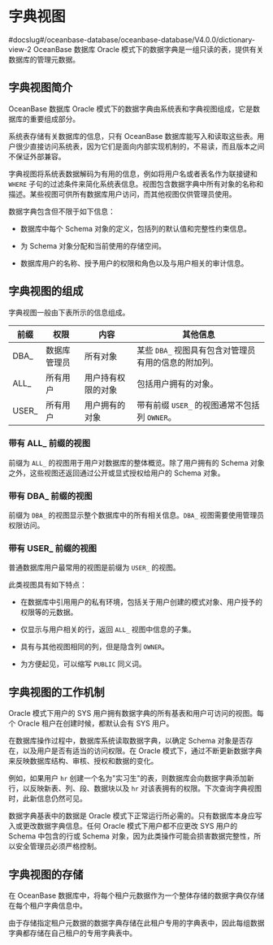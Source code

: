 字典视图 
=========================
#docslug#/oceanbase-database/oceanbase-database/V4.0.0/dictionary-view-2
OceanBase 数据库 Oracle 模式下的数据字典是一组只读的表，提供有关数据库的管理元数据。

字典视图简介 
---------------------------

OceanBase 数据库 Oracle 模式下的数据字典由系统表和字典视图组成，它是数据库的重要组成部分。

系统表存储有关数据库的信息，只有 OceanBase 数据库能写入和读取这些表。用户很少直接访问系统表，因为它们是面向内部实现机制的，不易读，而且版本之间不保证外部兼容。

字典视图将系统表数据解码为有用的信息，例如将用户名或者表名作为联接键和 `WHERE` 子句的过滤条件来简化系统表信息。视图包含数据字典中所有对象的名称和描述。某些视图可供所有数据库用户访问，而其他视图仅供管理员使用。

数据字典包含但不限于如下信息：

* 数据库中每个 Schema 对象的定义，包括列的默认值和完整性约束信息。

  

* 为 Schema 对象分配和当前使用的存储空间。

  

* 数据库用户的名称、授予用户的权限和角色以及与用户相关的审计信息。

  




字典视图的组成 
----------------------------

字典视图一般由下表所示的信息组成。


| **前缀** | **权限** |  **内容**   |            **其他信息**             |
|--------|--------|-----------|---------------------------------|
| DBA_   | 数据库管理员 | 所有对象      | 某些 `DBA_` 视图具有包含对管理员有用的信息的附加列。  |
| ALL_   | 所有用户   | 用户持有权限的对象 | 包括用户拥有的对象。                      |
| USER_  | 所有用户   | 用户拥有的对象   | 带有前缀 `USER_` 的视图通常不包括列 `OWNER`。 |



### 带有 ALL_ 前缀的视图 

前缀为 `ALL_` 的视图用于用户对数据库的整体概览。除了用户拥有的 Schema 对象之外，这些视图还返回通过公开或显式授权给用户的 Schema 对象。

### 带有 DBA_ 前缀的视图 

前缀为 `DBA_` 的视图显示整个数据库中的所有相关信息。`DBA_` 视图需要使用管理员权限访问。

### 带有 USER_ 前缀的视图 

普通数据库用户最常用的视图是前缀为 `USER_` 的视图。

此类视图具有如下特点：

* 在数据库中引用用户的私有环境，包括关于用户创建的模式对象、用户授予的权限等的元数据。

  

* 仅显示与用户相关的行，返回 `ALL_` 视图中信息的子集。

  

* 具有与其他视图相同的列，但是隐含列 `OWNER`。

  

* 为方便起见，可以缩写 `PUBLIC` 同义词。

  




字典视图的工作机制 
------------------------------

Oracle 模式下用户的 SYS 用户拥有数据字典的所有基表和用户可访问的视图。每个 Oracle 租户在创建时候，都默认会有 SYS 用户。

在数据库操作过程中，数据库系统读取数据字典，以确定 Schema 对象是否存在，以及用户是否有适当的访问权限。在 Oracle 模式下，通过不断更新数据字典来反映数据库结构、审核、授权和数据的变化。

例如，如果用户 `hr` 创建一个名为"实习生"的表，则数据库会向数据字典添加新行，以反映新表、列、段、数据块以及 `hr` 对该表拥有的权限。下次查询字典视图时，此新信息仍然可见。

数据字典基表中的数据是 Oracle 模式下正常运行所必需的。只有数据库本身应写入或更改数据字典信息。任何 Oracle 模式下用户都不应更改 SYS 用户的 Schema 中包含的行或 Schema 对象，因为此类操作可能会损害数据完整性，所以安全管理员必须严格控制。

字典视图的存储 
----------------------------

在 OceanBase 数据库中，将每个租户元数据作为一个整体存储的数据字典仅存储在每个租户字典信息中。

由于存储指定租户元数据的数据字典存储在此租户专用的字典表中，因此每组数据字典都存储在自己租户的专用字典表中。
